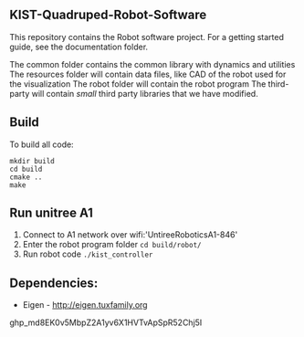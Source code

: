 ## KIST-Quadruped-Robot-Software
This repository contains the Robot software project.  For a getting started guide, see the documentation folder.

The common folder contains the common library with dynamics and utilities
The resources folder will contain data files, like CAD of the robot used for the visualization
The robot folder will contain the robot program
The third-party will contain *small* third party libraries that we have modified.

## Build
To build all code:
```
mkdir build
cd build
cmake ..
make
```

## Run unitree A1 
1. Connect to A1 network over wifi:'UntireeRoboticsA1-846'
2. Enter the robot program folder `cd build/robot/`
3. Run robot code `./kist_controller` 



## Dependencies:

- Eigen - http://eigen.tuxfamily.org


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